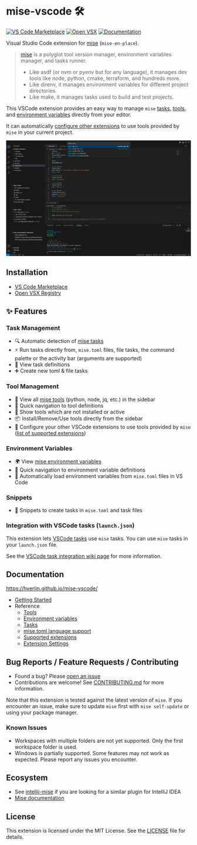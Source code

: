 # mise-vscode 🛠️

[![VS Code Marketplace](https://img.shields.io/visual-studio-marketplace/v/hverlin.mise-vscode)](https://marketplace.visualstudio.com/items?itemName=hverlin.mise-vscode)
[![Open VSX](https://img.shields.io/open-vsx/v/hverlin/mise-vscode)](https://open-vsx.org/extension/hverlin/mise-vscode)
[![Documentation](https://img.shields.io/badge/wiki-Documentation-blue)](https://hverlin.github.io/mise-vscode/)

Visual Studio Code extension for [mise](https://mise.jdx.dev/) (`mise-en-place`).

> [mise](https://mise.jdx.dev/) is a polyglot tool version manager, environment
> variables manager, and tasks runner.
>
> - Like asdf (or nvm or pyenv but for any language), it manages dev tools like
>   node, python, cmake, terraform, and hundreds more.
> - Like direnv, it manages environment variables for different project
>   directories.
> - Like make, it manages tasks used to build and test projects.

This VSCode extension provides an easy way to manage `mise`
[tasks](https://github.com/hverlin/mise-vscode/wiki/Tasks),
[tools](https://github.com/hverlin/mise-vscode/wiki/Tools), and
[environment variables](https://github.com/hverlin/mise-vscode/wiki/Environment-variables)
directly from your editor.

It can automatically
[configure other extensions](https://github.com/hverlin/mise-vscode/wiki/Supported-extensions)
to use tools provided by `mise` in your current project.

[![mise-extension.png](screenshots/mise-extension.png)](https://hverlin.github.io/mise-vscode/)

## Installation

- [VS Code Marketplace](https://marketplace.visualstudio.com/items?itemName=hverlin.mise-vscode)
- [Open VSX Registry](https://open-vsx.org/extension/hverlin/mise-vscode)

## ✨ Features

### Task Management

- 🔍 Automatic detection of [mise tasks](https://mise.jdx.dev/tasks/)
- ⚡ Run tasks directly from, `mise.toml` files, file tasks, the command palette
  or the activity bar (arguments are supported)
- 📝 View task definitions
- ➕ Create new toml & file tasks

### Tool Management

- 🧰 View all [mise tools](https://mise.jdx.dev/dev-tools/) (python, node, jq,
  etc.) in the sidebar
- 📍 Quick navigation to tool definitions
- 📱 Show tools which are not installed or active
- 📦 Install/Remove/Use tools directly from the sidebar
- 🔧 Configure your other VSCode extensions to use tools provided by `mise`
  ([list of supported extensions](https://hverlin.github.io/mise-vscode/reference/supported-extensions/))

### Environment Variables

- 🌍 View [mise environment variables](https://mise.jdx.dev/environments.html)
- 📍 Quick navigation to environment variable definitions
- 🔄 Automatically load environment variables from `mise.toml` files in VS Code

### Snippets

- 📝 Snippets to create tasks in `mise.toml` and task files

### Integration with VSCode tasks (`launch.json`)

This extension lets
[VSCode tasks](https://code.visualstudio.com/docs/editor/tasks) use `mise`
tasks. You can use `mise` tasks in your `launch.json` file.

See the
[VSCode task integration wiki page](https://hverlin.github.io/mise-vscode/tasks/#vscode-task-integration)
for more information.

## Documentation

https://hverlin.github.io/mise-vscode/

- [Getting Started](https://hverlin.github.io/mise-vscode/tutorials/getting-started/)
- Reference
  - [Tools](https://hverlin.github.io/mise-vscode/reference/tools/)
  - [Environment variables](https://hverlin.github.io/mise-vscode/reference/environment-variables/)
  - [Tasks](https://hverlin.github.io/mise-vscode/reference/tasks/)
  - [mise.toml language support](https://hverlin.github.io/mise-vscode/reference/misetoml-language-support/)
  - [Supported extensions](https://hverlin.github.io/mise-vscode/reference/supported-extensions/)
  - [Extension Settings](https://hverlin.github.io/mise-vscode/reference/settings/)

## Bug Reports / Feature Requests / Contributing

- Found a bug? Please
  [open an issue](https://github.com/hverlin/mise-vscode/issues)
- Contributions are welcome! See [CONTRIBUTING.md](CONTRIBUTING.md) for more
  information.

Note that this extension is tested against the latest version of `mise`. If you
encounter an issue, make sure to update `mise` first with `mise self-update` or
using your package manager.

### Known Issues

- Workspaces with multiple folders are not yet supported. Only the first
  workspace folder is used.
- Windows is partially supported. Some features may not work as expected. Please
  report any issues you encounter.

## Ecosystem

- See [intellij-mise](https://github.com/134130/intellij-mise) if you are
  looking for a similar plugin for IntelliJ IDEA
- [Mise documentation](https://mise.jdx.dev/)

## License

This extension is licensed under the MIT License. See the [LICENSE](LICENSE)
file for details.
